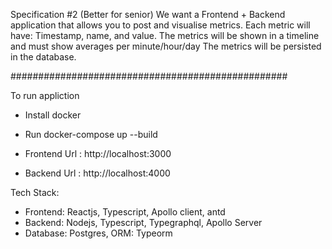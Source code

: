 Specification #2 (Better for senior)
We want a Frontend + Backend application that allows you to post and visualise metrics. Each metric will have: Timestamp, name, and value. The metrics will be shown in a timeline and must show averages per minute/hour/day The metrics will be persisted in the database.

##################################################

To run appliction
- Install docker
- Run docker-compose up --build

- Frontend Url : http://localhost:3000
- Backend Url : http://localhost:4000

Tech Stack:
- Frontend: Reactjs, Typescript, Apollo client, antd
- Backend: Nodejs, Typescript, Typegraphql, Apollo Server
- Database: Postgres, ORM: Typeorm
